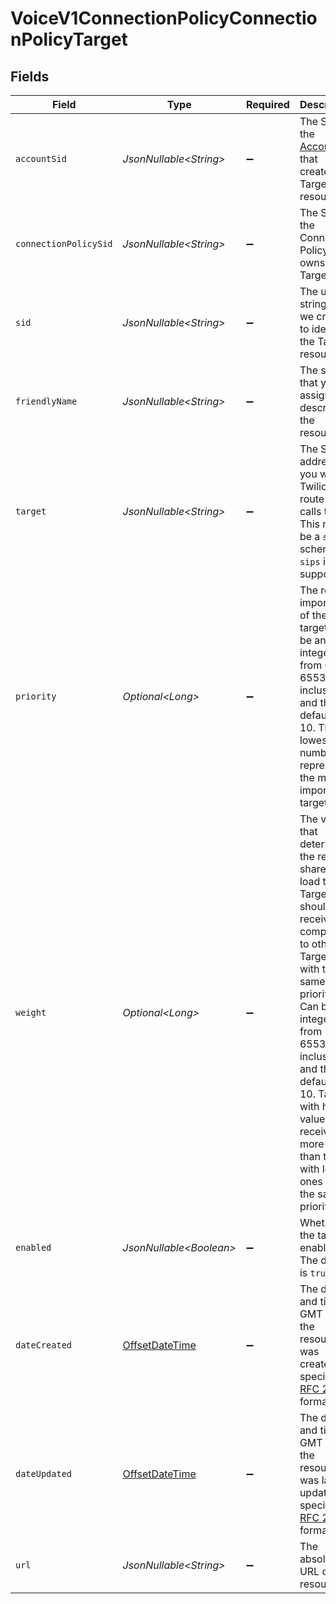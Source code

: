 # VoiceV1ConnectionPolicyConnectionPolicyTarget


## Fields

| Field                                                                                                                                                                                                                                                                                                     | Type                                                                                                                                                                                                                                                                                                      | Required                                                                                                                                                                                                                                                                                                  | Description                                                                                                                                                                                                                                                                                               |
| --------------------------------------------------------------------------------------------------------------------------------------------------------------------------------------------------------------------------------------------------------------------------------------------------------- | --------------------------------------------------------------------------------------------------------------------------------------------------------------------------------------------------------------------------------------------------------------------------------------------------------- | --------------------------------------------------------------------------------------------------------------------------------------------------------------------------------------------------------------------------------------------------------------------------------------------------------- | --------------------------------------------------------------------------------------------------------------------------------------------------------------------------------------------------------------------------------------------------------------------------------------------------------- |
| `accountSid`                                                                                                                                                                                                                                                                                              | *JsonNullable\<String>*                                                                                                                                                                                                                                                                                   | :heavy_minus_sign:                                                                                                                                                                                                                                                                                        | The SID of the [Account](https://www.twilio.com/docs/iam/api/account) that created the Target resource.                                                                                                                                                                                                   |
| `connectionPolicySid`                                                                                                                                                                                                                                                                                     | *JsonNullable\<String>*                                                                                                                                                                                                                                                                                   | :heavy_minus_sign:                                                                                                                                                                                                                                                                                        | The SID of the Connection Policy that owns the Target.                                                                                                                                                                                                                                                    |
| `sid`                                                                                                                                                                                                                                                                                                     | *JsonNullable\<String>*                                                                                                                                                                                                                                                                                   | :heavy_minus_sign:                                                                                                                                                                                                                                                                                        | The unique string that we created to identify the Target resource.                                                                                                                                                                                                                                        |
| `friendlyName`                                                                                                                                                                                                                                                                                            | *JsonNullable\<String>*                                                                                                                                                                                                                                                                                   | :heavy_minus_sign:                                                                                                                                                                                                                                                                                        | The string that you assigned to describe the resource.                                                                                                                                                                                                                                                    |
| `target`                                                                                                                                                                                                                                                                                                  | *JsonNullable\<String>*                                                                                                                                                                                                                                                                                   | :heavy_minus_sign:                                                                                                                                                                                                                                                                                        | The SIP address you want Twilio to route your calls to. This must be a `sip:` schema. `sips` is NOT supported.                                                                                                                                                                                            |
| `priority`                                                                                                                                                                                                                                                                                                | *Optional\<Long>*                                                                                                                                                                                                                                                                                         | :heavy_minus_sign:                                                                                                                                                                                                                                                                                        | The relative importance of the target. Can be an integer from 0 to 65535, inclusive, and the default is 10. The lowest number represents the most important target.                                                                                                                                       |
| `weight`                                                                                                                                                                                                                                                                                                  | *Optional\<Long>*                                                                                                                                                                                                                                                                                         | :heavy_minus_sign:                                                                                                                                                                                                                                                                                        | The value that determines the relative share of the load the Target should receive compared to other Targets with the same priority. Can be an integer from 1 to 65535, inclusive, and the default is 10. Targets with higher values receive more load than those with lower ones with the same priority. |
| `enabled`                                                                                                                                                                                                                                                                                                 | *JsonNullable\<Boolean>*                                                                                                                                                                                                                                                                                  | :heavy_minus_sign:                                                                                                                                                                                                                                                                                        | Whether the target is enabled. The default is `true`.                                                                                                                                                                                                                                                     |
| `dateCreated`                                                                                                                                                                                                                                                                                             | [OffsetDateTime](https://docs.oracle.com/javase/8/docs/api/java/time/OffsetDateTime.html)                                                                                                                                                                                                                 | :heavy_minus_sign:                                                                                                                                                                                                                                                                                        | The date and time in GMT when the resource was created specified in [RFC 2822](https://www.ietf.org/rfc/rfc2822.txt) format.                                                                                                                                                                              |
| `dateUpdated`                                                                                                                                                                                                                                                                                             | [OffsetDateTime](https://docs.oracle.com/javase/8/docs/api/java/time/OffsetDateTime.html)                                                                                                                                                                                                                 | :heavy_minus_sign:                                                                                                                                                                                                                                                                                        | The date and time in GMT when the resource was last updated specified in [RFC 2822](https://www.ietf.org/rfc/rfc2822.txt) format.                                                                                                                                                                         |
| `url`                                                                                                                                                                                                                                                                                                     | *JsonNullable\<String>*                                                                                                                                                                                                                                                                                   | :heavy_minus_sign:                                                                                                                                                                                                                                                                                        | The absolute URL of the resource.                                                                                                                                                                                                                                                                         |